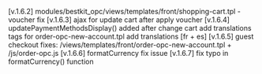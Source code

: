 [v.1.6.2]
modules/bestkit_opc/views/templates/front/shopping-cart.tpl - voucher fix
[v.1.6.3]
ajax for update cart after apply voucher
[v.1.6.4]
updatePaymentMethodsDisplay() added after change cart
add translations tags for order-opc-new-account.tpl
add translations [fr + es]
[v.1.6.5]
guest checkout fixes: /views/templates/front/order-opc-new-account.tpl + /js/order-opc.js
[v.1.6.6]
formatCurrency fix issue
[v.1.6.7]
fix typo in formatCurrency() function